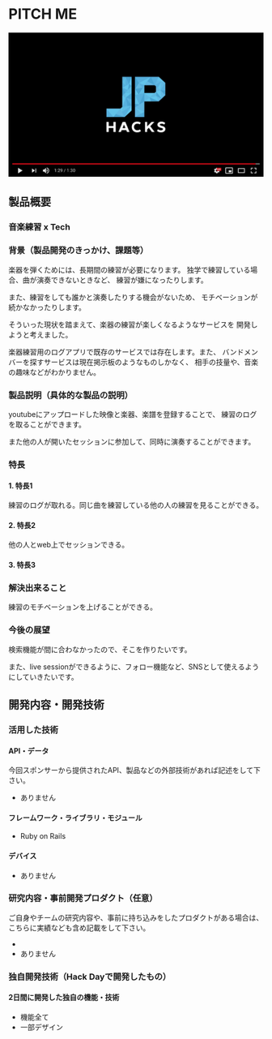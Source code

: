 # PITCH ME

[![PITCH ME](image.png)](https://www.youtube.com/watch?v=f-fYualUhpw)

## 製品概要
### 音楽練習 x Tech

### 背景（製品開発のきっかけ、課題等）

楽器を弾くためには、長期間の練習が必要になります。
独学で練習している場合、曲が演奏できないときなど、
練習が嫌になったりします。

また、練習をしても誰かと演奏したりする機会がないため、
モチベーションが続かなかったりします。

そういった現状を踏まえて、楽器の練習が楽しくなるようなサービスを
開発しようと考えました。

楽器練習用のログアプリで既存のサービスでは存在します。また、
バンドメンバーを探すサービスは現在掲示板のようなものしかなく、
相手の技量や、音楽の趣味などがわかりません。

### 製品説明（具体的な製品の説明）
youtubeにアップロードした映像と楽器、楽譜を登録することで、
練習のログを取ることができます。

また他の人が開いたセッションに参加して、同時に演奏することができます。

### 特長

#### 1. 特長1
練習のログが取れる。同じ曲を練習している他の人の練習を見ることができる。

#### 2. 特長2
他の人とweb上でセッションできる。

#### 3. 特長3

### 解決出来ること
練習のモチベーションを上げることができる。


### 今後の展望
検索機能が間に合わなかったので、そこを作りたいです。

また、live sessionができるように、フォロー機能など、SNSとして使えるようにしていきたいです。

## 開発内容・開発技術
### 活用した技術
#### API・データ
今回スポンサーから提供されたAPI、製品などの外部技術があれば記述をして下さい。

* ありません

#### フレームワーク・ライブラリ・モジュール
* Ruby on Rails

#### デバイス
* ありません

### 研究内容・事前開発プロダクト（任意）
ご自身やチームの研究内容や、事前に持ち込みをしたプロダクトがある場合は、こちらに実績なども含め記載をして下さい。

* 
* ありません


### 独自開発技術（Hack Dayで開発したもの）
#### 2日間に開発した独自の機能・技術
* 機能全て
* 一部デザイン
